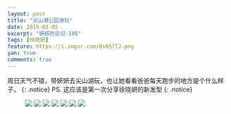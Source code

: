 ```yaml
---
layout: post
title: "尖山湖公园游玩"
date: 2019-03-05
excerpt: "妍妍的日记-105"
tags: [徐晓妍]
feature: https://i.imgur.com/Ds6S7lJ.png
yan: true
comments: true
---
```

周日天气不错，带妍妍去尖山湖玩，也让她看看爸爸每天跑步的地方是个什么样子。
{: .notice}
PS. 这应该是第一次分享徐晓妍的新发型
{: .notice}
<figure>
    <img src="{{ site.staticUrl }}/yanyan/image/jianshanhuxfx1.jpg?imageslim&imageMogr2/auto-orient" />
    <img src="{{ site.staticUrl }}/yanyan/image/jianshanhuxfx2.jpg?imageslim&imageMogr2/auto-orient" />
    <img src="{{ site.staticUrl }}/yanyan/image/jianshanhuxfx3.jpg?imageslim&imageMogr2/auto-orient" />
    <img src="{{ site.staticUrl }}/yanyan/image/jianshanhuxfx4.jpg?imageslim&imageMogr2/auto-orient" />
    <img src="{{ site.staticUrl }}/yanyan/image/jianshanhuxfx5.jpg?imageslim&imageMogr2/auto-orient" />
    <img src="{{ site.staticUrl }}/yanyan/image/jianshanhuxfx6.jpg?imageslim&imageMogr2/auto-orient" />
    <img src="{{ site.staticUrl }}/yanyan/image/jianshanhuxfx7.jpg?imageslim&imageMogr2/auto-orient" />
</figure>
